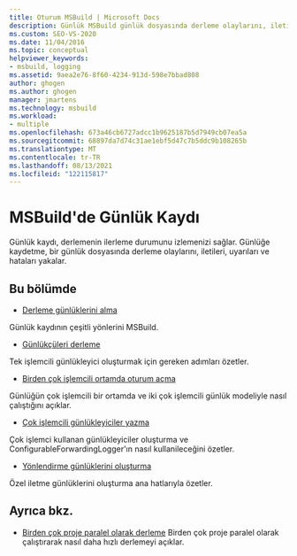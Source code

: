 ```yaml
---
title: Oturum MSBuild | Microsoft Docs
description: Günlük MSBuild günlük dosyasında derleme olaylarını, iletileri, uyarıları ve hataları yakalayarak derleme ilerleme durumunu izlemenin nasıl bir yolunu sağladığını öğrenin.
ms.custom: SEO-VS-2020
ms.date: 11/04/2016
ms.topic: conceptual
helpviewer_keywords:
- msbuild, logging
ms.assetid: 9aea2e76-8f60-4234-913d-598e7bbad808
author: ghogen
ms.author: ghogen
manager: jmartens
ms.technology: msbuild
ms.workload:
- multiple
ms.openlocfilehash: 673a46cb6727adcc1b9625187b5d7949cb07ea5a
ms.sourcegitcommit: 68897da7d74c31ae1ebf5d47c7b5ddc9b108265b
ms.translationtype: MT
ms.contentlocale: tr-TR
ms.lasthandoff: 08/13/2021
ms.locfileid: "122115817"
---
```

# <a name="logging-in-msbuild"></a>MSBuild'de Günlük Kaydı

Günlük kaydı, derlemenin ilerleme durumunu izlemenizi sağlar. Günlüğe kaydetme, bir günlük dosyasında derleme olaylarını, iletileri, uyarıları ve hataları yakalar.

## <a name="in-this-section"></a>Bu bölümde

- [Derleme günlüklerini alma](../msbuild/obtaining-build-logs-with-msbuild.md)

 Günlük kaydının çeşitli yönlerini MSBuild.

- [Günlükçüleri derleme](../msbuild/build-loggers.md)

 Tek işlemcili günlükleyici oluşturmak için gereken adımları özetler.

- [Birden çok işlemcili ortamda oturum açma](../msbuild/logging-in-a-multi-processor-environment.md)

 Günlüğün çok işlemcili bir ortamda ve iki çok işlemcili günlük modeliyle nasıl çalıştığını açıklar.

- [Çok işlemcili günlükleyiciler yazma](../msbuild/writing-multi-processor-aware-loggers.md)

 Çok işlemci kullanan günlükleyiciler oluşturma ve ConfigurableForwardingLogger'ın nasıl kullanileceğini özetler.

- [Yönlendirme günlüklerini oluşturma](../msbuild/creating-forwarding-loggers.md)

 Özel iletme günlüklerini oluşturma ana hatlarıyla özetler.

## <a name="see-also"></a>Ayrıca bkz.

- [Birden çok proje paralel olarak derleme](../msbuild/building-multiple-projects-in-parallel-with-msbuild.md) Birden çok proje paralel olarak çalıştırarak nasıl daha hızlı derlemeyi açıklar.

